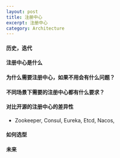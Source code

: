 ```yaml
---
layout: post
title: 注册中心
excerpt: 注册中心
category: Architecture
---
```


#### 历史，迭代
#### 注册中心是什么
#### 为什么需要注册中心，如果不用会有什么问题？
#### 不同场景下需要的注册中心都有什么要求？
#### 对比开源的注册中心的差异性
- Zookeeper, Consul, Eureka, Etcd, Nacos, 
#### 如何选型
#### 未来
